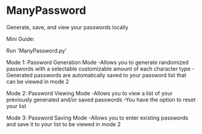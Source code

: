 # ManyPassword
 Generate, save, and view your passwords locally

 
 Mini Guide:

 Run 'ManyPassword.py'

 Mode 1: Password Generation Mode
     -Allows you to generate randomized passwords with a selectable customizable amount of each character type
     -Generated passwords are automatically saved to your password list that can be viewed in mode 2

 Mode 2: Password Viewing Mode
     -Allows you to view a list of your previously generated and/or saved passwords
     -You have the option to reset your list

 Mode 3: Password Saving Mode
     -Allows you to enter existing passwords and save it to your list to be viewed in mode 2
